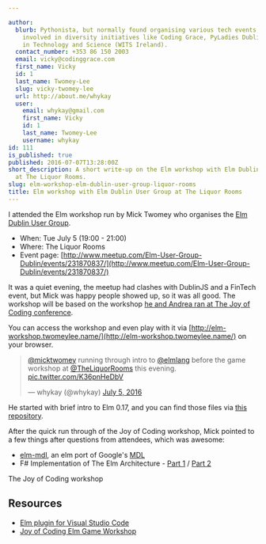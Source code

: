 ```yaml
---

author:
  blurb: Pythonista, but normally found organising various tech events, and now heavily
    involved in diversity initiatives like Coding Grace, PyLadies Dublin, and Women
    in Technology and Science (WITS Ireland).
  contact_number: +353 86 150 2003
  email: vicky@codinggrace.com
  first_name: Vicky
  id: 1
  last_name: Twomey-Lee
  slug: vicky-twomey-lee
  url: http://about.me/whykay
  user:
    email: whykay@gmail.com
    first_name: Vicky
    id: 1
    last_name: Twomey-Lee
    username: whykay
id: 111
is_published: true
published: 2016-07-07T13:28:00Z
short_description: A short write-up on the Elm workshop with Elm Dublin User Group
  at The Liquor Rooms.
slug: elm-workshop-elm-dublin-user-group-liquor-rooms
title: Elm workshop with Elm Dublin User Group at The Liquor Rooms
---
```


I attended the Elm workshop run by Mick Twomey who organises the [Elm Dublin User Group](http://www.meetup.com/Elm-User-Group-Dublin/).

* When: Tue July 5 (19:00 - 21:00)
* Where: The Liquor Rooms
* Event page: [http://www.meetup.com/Elm-User-Group-Dublin/events/231870837/](http://www.meetup.com/Elm-User-Group-Dublin/events/231870837/)

It was a quiet evening, the meetup had clashes with DublinJS and a FinTech event, but Mick was happy people showed up, so it was all good. The workshop will be based on the workshop [he and Andrea ran at The Joy of Coding conference](http://joyofcoding.org/speakers/andrea-magnorsky-michael-twomey.html). 

You can access the workshop and even play with it via [http://elm-workshop.twomeylee.name/](http://elm-workshop.twomeylee.name/) on your browser.

<blockquote class="twitter-tweet" data-lang="en"><p lang="en" dir="ltr"><a href="https://twitter.com/micktwomey">@micktwomey</a> running through intro to <a href="https://twitter.com/elmlang">@elmlang</a> before the game workshop at <a href="https://twitter.com/TheLiquorRooms">@TheLiquorRooms</a> this evening. <a href="https://t.co/K36pnHeDbV">pic.twitter.com/K36pnHeDbV</a></p>&mdash; whykay (@whykay) <a href="https://twitter.com/whykay/status/750401532756197376">July 5, 2016</a></blockquote>
<script async src="//platform.twitter.com/widgets.js" charset="utf-8"></script>

He started with brief intro to Elm 0.17, and you can find those files via [this repository](https://github.com/micktwomey/elm-0.17-dublin-elm-may-2016). 

After the quick run through of the Joy of Coding workshop, Mick pointed to a few things after questions from attendees, which was awesome:

* [elm-mdl](https://debois.github.io/elm-mdl/), an elm port of Google's [MDL](https://getmdl.io/started/)
* F# Implementation of The Elm Architecture - [Part 1](http://anthonylloyd.github.io/blog/2016/06/20/fsharp-elm-part1) / [Part 2](http://anthonylloyd.github.io/blog/2016/07/01/fsharp-elm-part2)

The Joy of Coding workshop
## Resources

* [Elm plugin for Visual Studio Code](https://marketplace.visualstudio.com/items?itemName=sbrink.elm)
* [Joy of Coding Elm Game Workshop](https://github.com/Andrea/JoyOfCoding16-Elm)